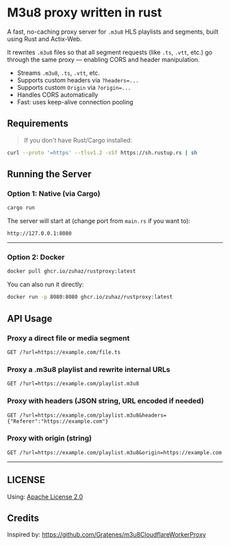 # M3u8 proxy written in rust

A fast, no-caching proxy server for `.m3u8` HLS playlists and segments, built using Rust and Actix-Web.

It rewrites `.m3u8` files so that all segment requests (like `.ts`, `.vtt`, etc.) go through the same proxy — enabling CORS and header manipulation.


- Streams `.m3u8`, `.ts`, `.vtt`, etc.
- Supports custom headers via `?headers=...`
- Supports custom `Origin` via `?origin=...`
- Handles CORS automatically
- Fast: uses keep-alive connection pooling


## Requirements

> If you don't have Rust/Cargo installed:

```bash
curl --proto '=https' --tlsv1.2 -sSf https://sh.rustup.rs | sh
```

## Running the Server

### Option 1: Native (via Cargo)

```bash
cargo run
```

The server will start at (change port from `main.rs` if you want to):

```
http://127.0.0.1:8080
```

---

### Option 2: Docker

```bash
docker pull ghcr.io/zuhaz/rustproxy:latest
```

You can also run it directly:

```bash
docker run -p 8080:8080 ghcr.io/zuhaz/rustproxy:latest
```

## API Usage

### Proxy a direct file or media segment

```
GET /?url=https://example.com/file.ts
```

### Proxy a .m3u8 playlist and rewrite internal URLs

```
GET /?url=https://example.com/playlist.m3u8
```

### Proxy with headers (JSON string, URL encoded if needed)

```
GET /?url=https://example.com/playlist.m3u8&headers={"Referer":"https://example.com"}
```
### Proxy with origin (string)

```
GET /?url=https://example.com/playlist.m3u8&origin=https://example.com
```

---

## LICENSE

Using: [Apache License 2.0](LICENSE)

## Credits

Inspired by: https://github.com/Gratenes/m3u8CloudflareWorkerProxy